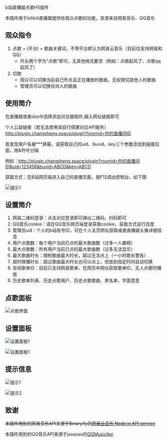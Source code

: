b站直播姬点歌H5插件

本插件用于bilibili直播姬提供给观众点歌的功能，音源来自网易音乐、QQ音乐

## 观众指令
1. 点歌 + (平台) + 歌曲关键词，不带平台默认为网易云音乐（目前仅支持网易和QQ）
   - 开头两个字为“点歌”即可，无其他格式要求（例如：点歌起风了、点歌qq起风了）
2. 切歌
   - 观众可以切换当前自己所点且正在播放的歌曲，无权限切其他人的歌曲
   - 管理员可以切换任何人的歌曲
## 使用简介
在直播姬或者obs中选择添加浏览器插件,输入网址链接即可

个人公益链接（若无法使用请自行搭建对应API服务）
http://plugin.changsheng.space/plugin?roomid=你的直播间ID

若发现用户名被***屏蔽，请获取自己的uid、buvid、key三个参数添加到链接后面，用&符号分隔

例如：http://plugin.changsheng.space/plugin?roomid=你的直播间ID&uid=123456&buvid=ABCD&key=ABCD

获取方式：在B站网页端进入自己的直播页面，按F12调出控制台，如下图

![提示1](https://github.com/xiaoan-1/bilibili-ordersong-plugin/blob/main/img/help.png)

## 设置简介
1. 网易二维码登录：点击对应登录即可弹出二维码，扫码即可
2. QQ音乐cookie：请在QQ音乐网页端登录获取cookie，获取方式自行百度
3. 管理员uid：个人的b站账号ID，可在个人主页网址获取或者直播姬头像详细信息
4. 用户点歌数：每个用户当前已点的最大歌曲数（过多一人霸榜）
5. 最大点歌数：所有用户当前已点的最大歌曲数（过多无法显示）
6. 最大歌曲时长：限制歌曲最大时长，超过无法点上（一小时歌长警告）
7. 超时限播时长：超过歌曲最大时长也可以点上，但放到指定时间自动切换
8. 空闲歌单ID：目前只支持网易歌单，在网页中网址获取歌单ID，无人点歌时播放
9. 历史歌单列表、历史点歌用户、历史点歌歌曲、黑名单，字面意思

## 点歌面板
![点歌界面](https://github.com/xiaoan-1/bilibili-ordersong-plugin/blob/main/img/panel.png)

## 设置面板
![设置面板1](https://github.com/xiaoan-1/bilibili-ordersong-plugin/blob/main/img/set1.png)

![设置面板1](https://github.com/xiaoan-1/bilibili-ordersong-plugin/blob/main/img/set2.png)

## 提示信息
![提示1](https://github.com/xiaoan-1/bilibili-ordersong-plugin/blob/main/img/tip1.png)

![提示2](https://github.com/xiaoan-1/bilibili-ordersong-plugin/blob/main/img/tip2.png)


## 致谢
~~本插件用到的网易音乐API来源于Binaryify的[网易云音乐 Node.js API service](https://github.com/Binaryify/NeteaseCloudMusicApi)~~

本插件用到的QQ音乐API来源于jsososo的[QQMusicApi](https://github.com/jsososo/QQMusicApi)